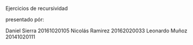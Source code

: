 Ejercicios de recursividad

presentado pór:

Daniel Sierra 20161020105
Nicolás Ramirez 20162020033
Leonardo Muñoz 20141020111
